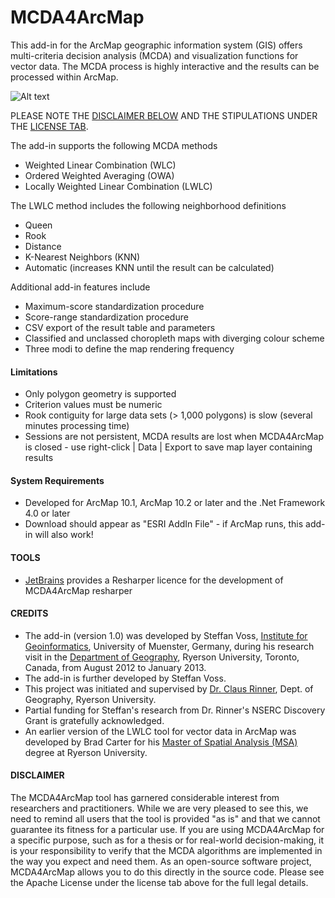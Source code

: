 # MCDA4ArcMap

This add-in for the ArcMap geographic information system (GIS) offers multi-criteria decision analysis (MCDA) and visualization functions for vector data. The MCDA process is highly interactive and the results can be processed within ArcMap.

![Alt text](https://github.com/steffanv/mcda4arcmap/blob/master/doc/overview.jpg?raw=true "Overview")

PLEASE NOTE THE [DISCLAIMER BELOW](https://github.com/steffanv/mcda4arcmap/blob/master/README.md#disclaimer) AND THE STIPULATIONS UNDER THE [LICENSE TAB](LICENCE).

The add-in supports the following MCDA methods

- Weighted Linear Combination (WLC)
- Ordered Weighted Averaging (OWA)
- Locally Weighted Linear Combination (LWLC)

The LWLC method includes the following neighborhood definitions

- Queen
- Rook
- Distance
- K-Nearest Neighbors (KNN)
- Automatic (increases KNN until the result can be calculated)

Additional add-in features include

- Maximum-score standardization procedure
- Score-range standardization procedure
- CSV export of the result table and parameters
- Classified and unclassed choropleth maps with diverging colour scheme
- Three modi to define the map rendering frequency

#### Limitations

- Only polygon geometry is supported
- Criterion values must be numeric
- Rook contiguity for large data sets (> 1,000 polygons) is slow (several minutes processing time)
- Sessions are not persistent, MCDA results are lost when MCDA4ArcMap is closed - use right-click | Data | Export to save map layer containing results

#### System Requirements

- Developed for ArcMap 10.1, ArcMap 10.2 or later and the .Net Framework 4.0 or later
- Download should appear as "ESRI AddIn File" - if ArcMap runs, this add-in will also work!

#### TOOLS

- [JetBrains](https://www.jetbrains.com/) provides a Resharper licence for the development of MCDA4ArcMap resharper 

#### CREDITS

- The add-in (version 1.0) was developed by Steffan Voss, [Institute for Geoinformatics](https://www.uni-muenster.de/Geoinformatics/), University of Muenster, Germany, during his research visit in the [Department of Geography](http://www.ryerson.ca/geography/), Ryerson University, Toronto, Canada, from August 2012 to January 2013.
- The add-in is further developed by Steffan Voss.
- This project was initiated and supervised by [Dr. Claus Rinner](http://www.ryerson.ca/~crinner/), Dept. of Geography, Ryerson University.
- Partial funding for Steffan's research from Dr. Rinner's NSERC Discovery Grant is gratefully acknowledged.
- An earlier version of the LWLC tool for vector data in ArcMap was developed by Brad Carter for his [Master of Spatial Analysis (MSA)](http://www.ryerson.ca/graduate/programs/spatial/) degree at Ryerson University.

#### DISCLAIMER

The MCDA4ArcMap tool has garnered considerable interest from researchers and practitioners. While we are very pleased to see this, we need to remind all users that the tool is provided "as is" and that we cannot guarantee its fitness for a particular use. If you are using MCDA4ArcMap for a specific purpose, such as for a thesis or for real-world decision-making, it is your responsibility to verify that the MCDA algorithms are implemented in the way you expect and need them. As an open-source software project, MCDA4ArcMap allows you to do this directly in the source code. Please see the Apache License under the license tab above for the full legal details.
